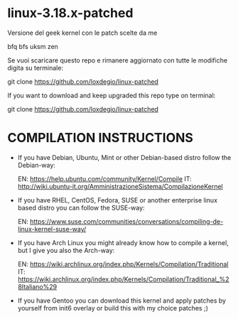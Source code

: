 linux-3.18.x-patched
====================

Versione del geek kernel con le patch scelte da me

bfq bfs uksm zen

Se vuoi scaricare questo repo e rimanere aggiornato con tutte le modifiche digita su terminale:

git clone https://github.com/loxdegio/linux-patched

If you want to download and keep upgraded this repo type on terminal:

git clone https://github.com/loxdegio/linux-patched


COMPILATION INSTRUCTIONS
========================

* If you have Debian, Ubuntu, Mint or other Debian-based distro follow the Debian-way:

  EN: https://help.ubuntu.com/community/Kernel/Compile
  IT: http://wiki.ubuntu-it.org/AmministrazioneSistema/CompilazioneKernel
  
* If you have RHEL, CentOS, Fedora, SUSE or another enterprise linux based distro you can follow the SUSE-way:
  
  EN: https://www.suse.com/communities/conversations/compiling-de-linux-kernel-suse-way/

* If you have Arch Linux you might already know how to compile a kernel, but I give you also the Arch-way:

  EN: https://wiki.archlinux.org/index.php/Kernels/Compilation/Traditional
  IT: https://wiki.archlinux.org/index.php/Kernels/Compilation/Traditional_%28Italiano%29

* If you have Gentoo you can download this kernel and apply patches by yourself from init6 overlay or build this with my choice patches ;)
